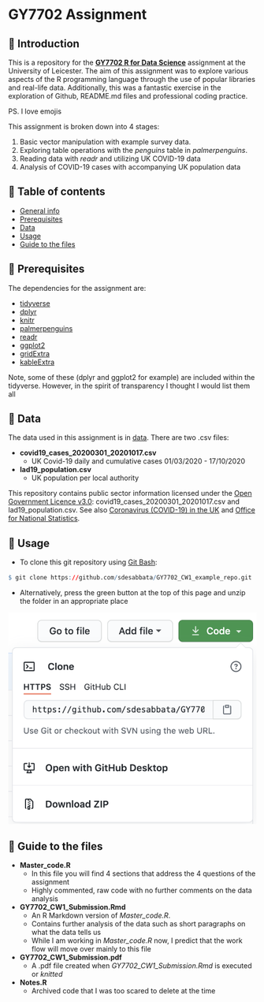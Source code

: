 # GY7702 Assignment 

## :wave: Introduction <a name="introduction"></a>
This is a repository for the [**GY7702 R for Data Science**](https://le.ac.uk/modules/2020/gy7702) assignment at the University of Leicester. 
The aim of this assignment was to explore various aspects of the R programming language through the use of popular libraries and real-life data. 
Additionally, this was a fantastic exercise in the exploration of Github, README.md files and professional coding practice. 

PS. I love emojis 

This assignment is broken down into 4 stages: 

1. Basic vector manipulation with example survey data. 
2. Exploring table operations with the *penguins* table in *palmerpenguins*.
3. Reading data with *readr* and utilizing UK COVID-19 data 
4. Analysis of COVID-19 cases with accompanying UK population data

## :dog: Table of contents 
* [General info](#introduction)
* [Prerequisites](#prerequisites)
* [Data](#data)
* [Usage](#usage)
* [Guide to the files](#guide)

## :rose: Prerequisites <a name="prerequisites"></a>
The dependencies for the assignment are:
* [tidyverse](https://www.tidyverse.org/)
* [dplyr](https://dplyr.tidyverse.org/)
* [knitr](https://yihui.org/knitr/)
* [palmerpenguins](https://allisonhorst.github.io/palmerpenguins/articles/intro.html)
* [readr](https://readr.tidyverse.org/)
* [ggplot2](https://ggplot2.tidyverse.org/)
* [gridExtra](https://cran.r-project.org/web/packages/gridExtra/gridExtra.pdf)
* [kableExtra](https://haozhu233.github.io/kableExtra/)

Note, some of these (dplyr and ggplot2 for example) are included within the tidyverse. However, in the spirit of transparency I thought I would list them all 

## :evergreen_tree: Data <a name="data"></a>
The data used in this assignment is in [data](https://github.com/sdesabbata/GY7702_CW1_example_repo/tree/main/data). There are two .csv files:
* **covid19_cases_20200301_20201017.csv**
  + UK Covid-19 daily and cumulative cases 01/03/2020 - 17/10/2020 
* **lad19_population.csv**
  + UK population per local authority 

This repository contains public sector information licensed under the [Open Government Licence v3.0](http://www.nationalarchives.gov.uk/doc/open-government-licence/version/3/): covid19_cases_20200301_20201017.csv and lad19_population.csv. See also [Coronavirus (COVID-19) in the UK](https://coronavirus.data.gov.uk/details/cases) and [Office for National Statistics](https://geoportal.statistics.gov.uk/).

## :lemon: Usage <a name="usage"></a>
* To clone this git repository using [Git Bash](https://gitforwindows.org/):
```r
$ git clone https://github.com/sdesabbata/GY7702_CW1_example_repo.git
```
* Alternatively, press the green button at the top of this page and unzip the folder in an appropriate place

![](images/code_download.png)  

## :octopus: Guide to the files <a name="guide"></a>
* **Master_code.R**  
  + In this file you will find 4 sections that address the 4 questions of the assignment
  + Highly commented, raw code with no further comments on the data analysis
* **GY7702_CW1_Submission.Rmd** 
  + An R Markdown version of *Master_code.R*.
  + Contains further analysis of the data such as short paragraphs on what the data tells us  
  + While I am working in *Master_code.R* now, I predict that the work flow will move over mainly to this file 
* **GY7702_CW1_Submission.pdf**
  + A .pdf file created when *GY7702_CW1_Submission.Rmd* is executed or *knitted*
* **Notes.R**
  + Archived code that I was too scared to delete at the time
